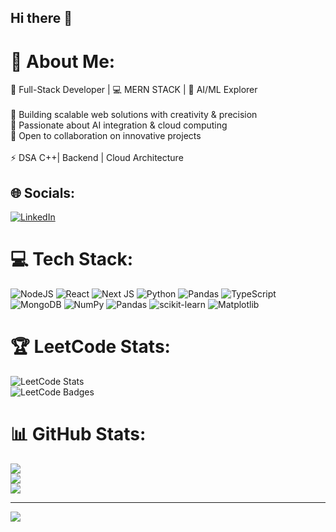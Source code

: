 ## Hi there 👋

<!--
**Samrudhp/Samrudhp** is a ✨ _special_ ✨ repository because its `README.md` (this file) appears on your GitHub profile.

Here are some ideas to get you started:

- 🔭 I’m currently working on ...
- 🌱 I’m currently learning ...
- 👯 I’m looking to collaborate on ...
- 🤔 I’m looking for help with ...
- 💬 Ask me about ...
- 📫 How to reach me: ...
- 😄 Pronouns: ...
- ⚡ Fun fact: ...
-->
# 💫 About Me:
🚀 Full-Stack Developer | 💻 MERN STACK | 🤖 AI/ML Explorer<br><br>🔧 Building scalable web solutions with creativity & precision<br>🧠 Passionate about AI integration & cloud computing<br>🤝 Open to collaboration on innovative projects<br><br>⚡ DSA  C++| Backend  | Cloud Architecture


## 🌐 Socials:
[![LinkedIn](https://img.shields.io/badge/LinkedIn-%230077B5.svg?logo=linkedin&logoColor=white)](samrudh-p) 

# 💻 Tech Stack:
![NodeJS](https://img.shields.io/badge/node.js-6DA55F?style=flat-square&logo=node.js&logoColor=white) ![React](https://img.shields.io/badge/react-%2320232a.svg?style=flat-square&logo=react&logoColor=%2361DAFB) ![Next JS](https://img.shields.io/badge/Next-black?style=flat-square&logo=next.js&logoColor=white) ![Python](https://img.shields.io/badge/python-3670A0?style=flat-square&logo=python&logoColor=ffdd54) ![Pandas](https://img.shields.io/badge/pandas-%23150458.svg?style=flat-square&logo=pandas&logoColor=white) ![TypeScript](https://img.shields.io/badge/typescript-%23007ACC.svg?style=flat-square&logo=typescript&logoColor=white) ![MongoDB](https://img.shields.io/badge/MongoDB-%234ea94b.svg?style=flat-square&logo=mongodb&logoColor=white) ![NumPy](https://img.shields.io/badge/numpy-%23013243.svg?style=flat-square&logo=numpy&logoColor=white) ![Pandas](https://img.shields.io/badge/pandas-%23150458.svg?style=flat-square&logo=pandas&logoColor=white) ![scikit-learn](https://img.shields.io/badge/scikit--learn-%23F7931E.svg?style=flat-square&logo=scikit-learn&logoColor=white) ![Matplotlib](https://img.shields.io/badge/Matplotlib-%23ffffff.svg?style=flat-square&logo=Matplotlib&logoColor=black)

# 🏆 LeetCode Stats:
![LeetCode Stats](https://leetcard.jacoblin.cool/samrudhp?theme=dark&font=Noto%20Sans)<br/>
![LeetCode Badges](https://leetcode-badge-showcase.vercel.app/api?username=samrudhp&theme=dark)


# 📊 GitHub Stats:
![](https://github-readme-stats.vercel.app/api?username=Samrudhp&theme=midnight-purple&hide_border=false&include_all_commits=true&count_private=true)<br/>
![](https://github-readme-streak-stats.herokuapp.com/?user=Samrudhp&theme=midnight-purple&hide_border=false)<br/>
![](https://github-readme-stats.vercel.app/api/top-langs/?username=Samrudhp&theme=midnight-purple&hide_border=false&include_all_commits=true&count_private=true&layout=compact)


---
[![](https://visitcount.itsvg.in/api?id=Samrudhp&icon=0&color=0)](https://visitcount.itsvg.in)

<!-- Proudly created with GPRM ( https://gprm.itsvg.in ) -->
